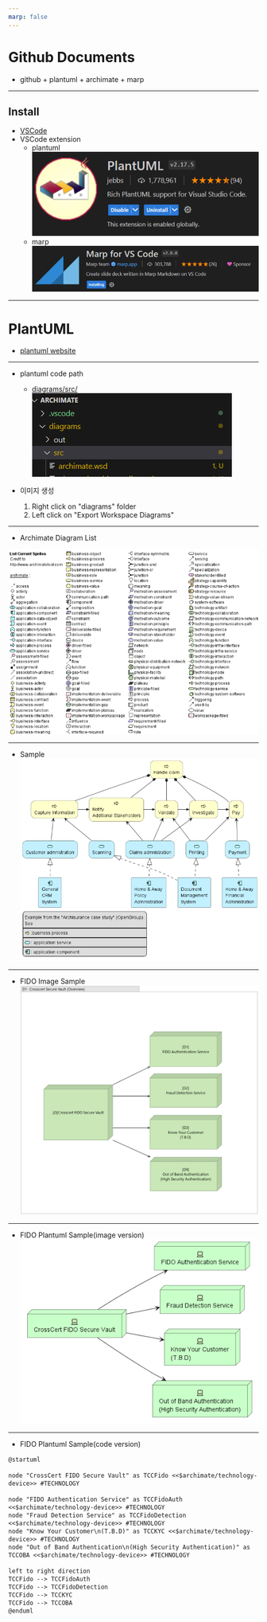 ```yaml
---
marp: false
---
```


# Github Documents

- github + plantuml + archimate + marp
---

## Install
- [VSCode](https://code.visualstudio.com/)
- VSCode extension
    - plantuml
    ![Plantuml](./img/vscode_extension_plantuml.png)
    - marp
    ![MARP](./img/vscode_extension_marp.png)
---

# PlantUML
- [plantuml website](https://plantuml.com/ko/archimate-diagram)

---
- plantuml code path
    - [diagrams/src/](./diagrams/src/)
    ![plantuml code path](./img/plantuml_code_path.png)

- 이미지 생성 
    1. Right click on "diagrams" folder
    2. Left click on "Export Workspace Diagrams"
---

- Archimate Diagram List

![plantuml_archimate_list](./diagrams/out/plantuml_archimate_list.png)

---
- Sample
![Archimate](./diagrams/out/archimate.png)

---
- FIDO Image Sample
![FIDO width:600px](./img/D0_SecureVault.png)

---
- FIDO Plantuml Sample(image version)
![FIDO](./diagrams/out/FIDO.png) 

---
- FIDO Plantuml Sample(code version)
```plantuml
@startuml

node "CrossCert FIDO Secure Vault" as TCCFido <<$archimate/technology-device>> #TECHNOLOGY 

node "FIDO Authentication Service" as TCCFidoAuth <<$archimate/technology-device>> #TECHNOLOGY 
node "Fraud Detection Service" as TCCFidoDetection <<$archimate/technology-device>> #TECHNOLOGY 
node "Know Your Customer\n(T.B.D)" as TCCKYC <<$archimate/technology-device>> #TECHNOLOGY 
node "Out of Band Authentication\n(High Security Authentication)" as TCCOBA <<$archimate/technology-device>> #TECHNOLOGY 

left to right direction
TCCFido --> TCCFidoAuth
TCCFido --> TCCFidoDetection
TCCFido --> TCCKYC
TCCFido --> TCCOBA
@enduml
```

